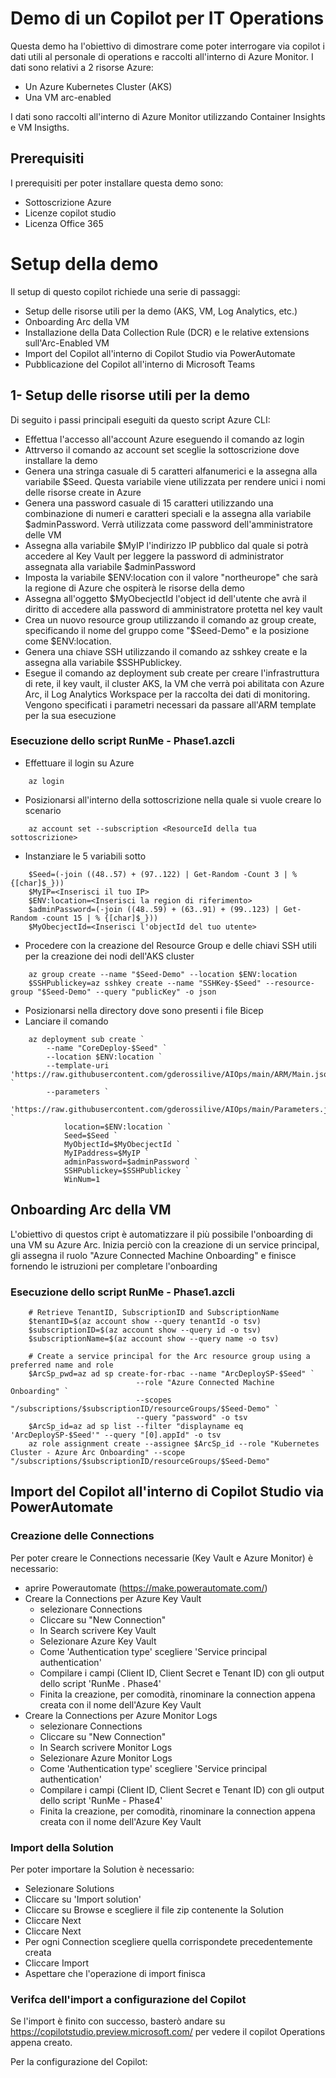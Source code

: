 # Demo di un Copilot per IT Operations 

Questa demo ha l'obiettivo di dimostrare come poter interrogare via copilot i dati utili al personale di operations e raccolti all'interno di Azure Monitor. I dati sono relativi a 2  risorse Azure:
- Un Azure Kubernetes Cluster (AKS)
- Una VM arc-enabled

I dati sono raccolti all'interno di Azure Monitor utilizzando Container Insights e VM Insigths.

## Prerequisiti

I prerequisiti per poter installare questa demo sono:
- Sottoscrizione Azure
- Licenze copilot studio
- Licenza Office 365

# Setup della demo

Il setup di questo copilot richiede una serie di passaggi:
- Setup delle risorse utili per la demo (AKS, VM, Log Analytics, etc.)
- Onboarding Arc della VM
- Installazione della Data Collection Rule (DCR) e le relative extensions sull'Arc-Enabled VM
- Import del Copilot all'interno di Copilot Studio via PowerAutomate
- Pubblicazione del Copilot all'interno di Microsoft Teams

## 1- Setup delle risorse utili per la demo
Di seguito i passi principali eseguiti da questo script Azure CLI:

- Effettua l'accesso all'account Azure eseguendo il comando az login
- Attrverso il comando az account set sceglie la sottoscrizione dove installare la demo
- Genera una stringa casuale di 5 caratteri alfanumerici e la assegna alla variabile $Seed. Questa variabile viene utilizzata per rendere unici i nomi delle risorse create in Azure 
- Genera una password casuale di 15 caratteri utilizzando una combinazione di numeri e caratteri speciali e la assegna alla variabile $adminPassword. Verrà utilizzata come password dell'amministratore delle VM
- Assegna alla variabile $MyIP l'indirizzo IP pubblico dal quale si potrà accedere al Key Vault per leggere la password di administrator assegnata alla variabile $adminPassword 
- Imposta la variabile $ENV:location con il valore "northeurope" che sarà la regione di Azure che ospiterà le risorse della demo
- Assegna all'oggetto $MyObecjectId l'object id dell'utente che avrà il diritto di accedere alla password di amministratore protetta nel key vault
- Crea un nuovo resource group utilizzando il comando az group create, specificando il nome del gruppo come "$Seed-Demo" e la posizione come $ENV:location.
- Genera una chiave SSH utilizzando il comando az sshkey create e la assegna alla variabile $SSHPublickey.
- Esegue il comando az deployment sub create per creare l'infrastruttura di rete, il key vault, il cluster AKS, la VM che verrà poi abilitata con Azure Arc, il Log Analytics Workspace per la raccolta dei dati di monitoring. Vengono specificati i parametri necessari da passare all'ARM template per la sua esecuzione

### Esecuzione dello script RunMe - Phase1.azcli
- Effettuare il login su Azure
```azcli
    az login
```
- Posizionarsi all'interno della sottoscrizione nella quale si vuole creare lo scenario
```azcli
    az account set --subscription <ResourceId della tua sottoscrizione>
```
- Instanziare le 5 variabili sotto
```azcli
    $Seed=(-join ((48..57) + (97..122) | Get-Random -Count 3 | % {[char]$_}))
    $MyIP=<Inserisci il tuo IP>
    $ENV:location=<Inserisci la region di riferimento>
    $adminPassword=(-join ((48..59) + (63..91) + (99..123) | Get-Random -count 15 | % {[char]$_})) 
    $MyObecjectId=<Inserisci l'objectId del tuo utente> 
```
- Procedere con la creazione del Resource Group e delle chiavi SSH utili per la creazione dei nodi dell'AKS cluster
```azcli
    az group create --name "$Seed-Demo" --location $ENV:location
    $SSHPublickey=az sshkey create --name "SSHKey-$Seed" --resource-group "$Seed-Demo" --query "publicKey" -o json
```
- Posizionarsi nella directory dove sono presenti i file Bicep
- Lanciare il comando
```azcli
    az deployment sub create `
        --name "CoreDeploy-$Seed" `
        --location $ENV:location `
        --template-uri 'https://raw.githubusercontent.com/gderossilive/AIOps/main/ARM/Main.json' `
        --parameters `
            'https://raw.githubusercontent.com/gderossilive/AIOps/main/Parameters.json' `
            location=$ENV:location `
            Seed=$Seed `
            MyObjectId=$MyObecjectId `
            MyIPaddress=$MyIP `
            adminPassword=$adminPassword `
            SSHPublickey=$SSHPublickey `
            WinNum=1 
```

## Onboarding Arc della VM
L'obiettivo di questos cript è automatizzare il più possibile l'onboarding di una VM su Azure Arc. Inizia perciò con la creazione di un service principal, gli assegna il ruolo "Azure Connected Machine Onboarding" e finisce fornendo le istruzioni per completare l'onboarding

### Esecuzione dello script RunMe - Phase1.azcli
```azcli
    # Retrieve TenantID, SubscriptionID and SubscriptionName
    $tenantID=$(az account show --query tenantId -o tsv)
    $subscriptionID=$(az account show --query id -o tsv)
    $subscriptionName=$(az account show --query name -o tsv)

    # Create a service principal for the Arc resource group using a preferred name and role
    $ArcSp_pwd=az ad sp create-for-rbac --name "ArcDeploySP-$Seed" `
                            --role "Azure Connected Machine Onboarding" `
                            --scopes "/subscriptions/$subscriptionID/resourceGroups/$Seed-Demo" `
                            --query "password" -o tsv
    $ArcSp_id=az ad sp list --filter "displayname eq 'ArcDeploySP-$Seed'" --query "[0].appId" -o tsv
    az role assignment create --assignee $ArcSp_id --role "Kubernetes Cluster - Azure Arc Onboarding" --scope "/subscriptions/$subscriptionID/resourceGroups/$Seed-Demo"
```
## Import del Copilot all'interno di Copilot Studio via PowerAutomate

### Creazione delle Connections
Per poter creare le Connections necessarie (Key Vault e Azure Monitor) è necessario: 

- aprire Powerautomate (https://make.powerautomate.com/)
- Creare la Connections per Azure Key Vault
    - selezionare Connections
    - Cliccare su "New Connection"
    - In Search scrivere Key Vault
    - Selezionare Azure Key Vault
    - Come 'Authentication type' scegliere 'Service principal authentication'
    - Compilare i campi (Client ID, Client Secret e Tenant ID) con gli output dello script 'RunMe . Phase4'
    - Finita la creazione, per comodità, rinominare la connection appena creata con il nome dell'Azure Key Vault
- Creare la Connections per Azure Monitor Logs
    - selezionare Connections
    - Cliccare su "New Connection"
    - In Search scrivere Monitor Logs
    - Selezionare Azure Monitor Logs
    - Come 'Authentication type' scegliere 'Service principal authentication'
    - Compilare i campi (Client ID, Client Secret e Tenant ID) con gli output dello script 'RunMe - Phase4'
    - Finita la creazione, per comodità, rinominare la connection appena creata con il nome dell'Azure Key Vault

### Import della Solution
Per poter importare la Solution è necessario:

- Selezionare Solutions
- Cliccare su 'Import solution'
- Cliccare su Browse e scegliere il file zip contenente la Solution
- Cliccare Next
- Cliccare Next
- Per ogni Connection scegliere quella corrispondete precedentemente creata
- Cliccare Import
- Aspettare che l'operazione di import finisca

### Verifca dell'import a configurazione del Copilot
Se l'import è finito con successo, basterò andare su https://copilotstudio.preview.microsoft.com/ per vedere il copilot Operations appena creato.

Per la configurazione del Copilot:

